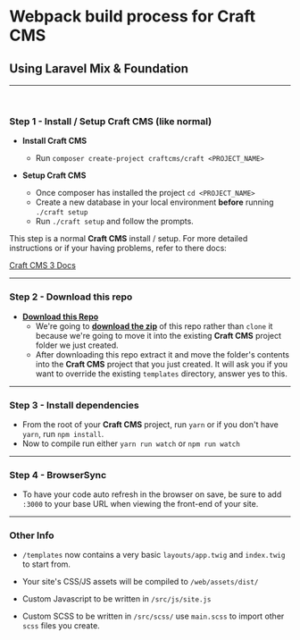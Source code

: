 # Webpack build process for Craft CMS
## Using Laravel Mix & Foundation

---
&nbsp;

### Step 1 - Install / Setup Craft CMS (like normal)
* **Install Craft CMS**
  * Run `composer create-project craftcms/craft <PROJECT_NAME>`
  

* **Setup Craft CMS**
  * Once composer has installed the project `cd <PROJECT_NAME>`
  * Create a new database in your local environment **before** running `./craft setup`
  * Run `./craft setup` and follow the prompts.
  
This step is a normal **Craft CMS** install / setup. For more detailed instructions or if your having problems, refer to there docs: 

<a href="https://docs.craftcms.com/v3" target="_blank">Craft CMS 3 Docs</a>

---

### Step 2 - Download this repo
* [**Download this Repo**](https://github.com/SpeakInCode/craftcms-webpack-foundation/archive/master.zip)
  * We're going to [**download the zip**](https://github.com/SpeakInCode/craftcms-webpack-foundation/archive/master.zip) of this repo rather than `clone` it because we're going to move it into the existing **Craft CMS** project folder we just created.
  * After downloading this repo extract it and move the folder's contents into the **Craft CMS** project that you just created. It will ask you if you want to override the existing `templates` directory, answer yes to this.
  
---

### Step 3 - Install dependencies
* From the root of your **Craft CMS** project, run `yarn` or if you don't have `yarn`, run `npm install`.
* Now to compile run either `yarn run watch` or `npm run watch`

---

### Step 4 - BrowserSync
* To have your code auto refresh in the browser on save, be sure to add `:3000` to your base URL when viewing the front-end of your site.

---

### Other Info

* `/templates` now contains a very basic `layouts/app.twig` and `index.twig` to start from.

* Your site's CSS/JS assets will be compiled to `/web/assets/dist/`

* Custom Javascript to be written in `/src/js/site.js`

* Custom SCSS to be written in `/src/scss/` use `main.scss` to import other `scss` files you create.

  


